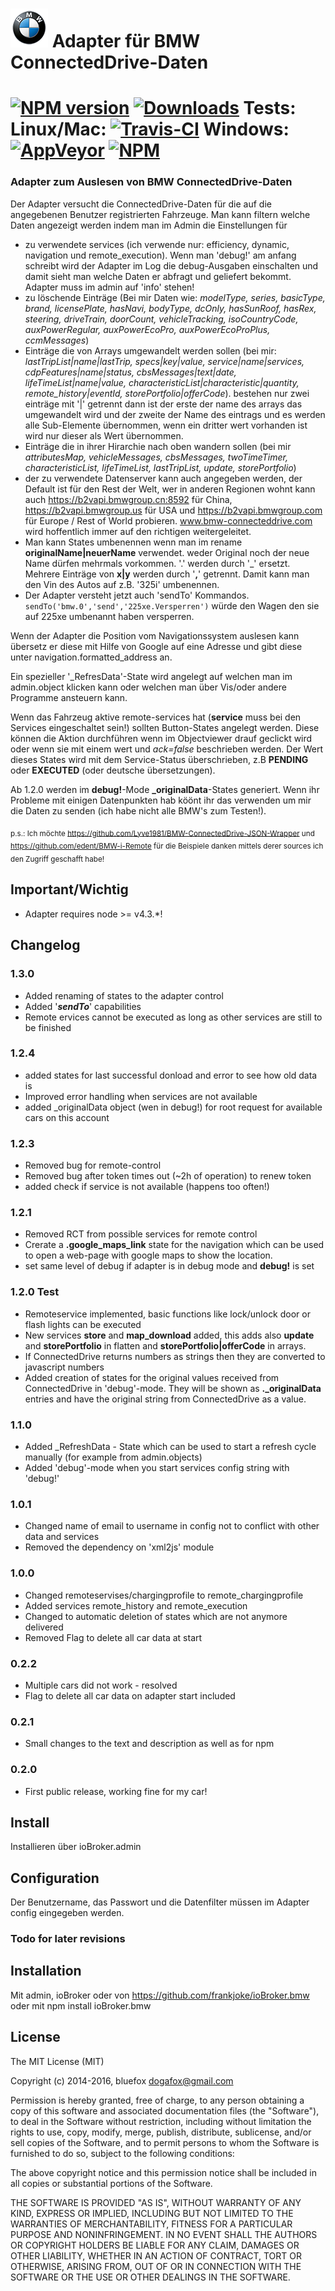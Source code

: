 # ![Logo](admin/bmw.png) Adapter für BMW ConnectedDrive-Daten

[![NPM version](http://img.shields.io/npm/v/iobroker.bmw.svg)](https://www.npmjs.com/package/iobroker.bmw)
[![Downloads](https://img.shields.io/npm/dm/iobroker.bmw.svg)](https://www.npmjs.com/package/iobroker.bmw)
**Tests:** Linux/Mac: [![Travis-CI](http://img.shields.io/travis/frankjoke/ioBroker.bmw/master.svg)](https://travis-ci.org/frankjoke/ioBroker.bmw)
Windows: [![AppVeyor](https://ci.appveyor.com/api/projects/status/github/frankjoke/ioBroker.bmw?branch=master&svg=true)](https://ci.appveyor.com/project/frankjoke/ioBroker-bmw/)
[![NPM](https://nodei.co/npm/iobroker.bmw.png?downloads=true)](https://nodei.co/npm/iobroker.bmw/)
==============
### Adapter zum Auslesen von BMW ConnectedDrive-Daten
Der Adapter versucht die ConnectedDrive-Daten für die auf die angegebenen Benutzer registrierten Fahrzeuge.
Man kann filtern welche Daten angezeigt werden indem man im Admin die Einstellungen für

* zu verwendete services (ich verwende nur: efficiency, dynamic, navigation und remote_execution). Wenn man 'debug!' am anfang schreibt wird der Adapter im Log die debug-Ausgaben einschalten und damit sieht man welche Daten er abfragt und geliefert bekommt. Adapter muss im admin auf 'info' stehen!
* zu löschende Einträge (Bei mir Daten wie: *modelType, series, basicType, brand, licensePlate, hasNavi, bodyType, dcOnly, hasSunRoof, hasRex, steering, driveTrain, doorCount, vehicleTracking, isoCountryCode, auxPowerRegular, auxPowerEcoPro, auxPowerEcoProPlus, ccmMessages*)
* Einträge die von Arrays umgewandelt werden sollen (bei mir: *lastTripList|name|lastTrip, specs|key|value, service|name|services, cdpFeatures|name|status, cbsMessages|text|date, lifeTimeList|name|value, characteristicList|characteristic|quantity, remote_history|eventId, storePortfolio|offerCode*). bestehen nur zwei einträge mit '|' getrennt dann ist der erste der name des arrays das umgewandelt wird und der zweite der Name des eintrags und es werden alle Sub-Elemente übernommen, wenn ein dritter wert vorhanden ist wird nur dieser als Wert übernommen.
* Einträge die in ihrer Hirarchie nach oben wandern sollen (bei mir *attributesMap, vehicleMessages, cbsMessages, twoTimeTimer, characteristicList, lifeTimeList, lastTripList, update, storePortfolio*)
* der zu verwendete Datenserver kann auch angegeben werden, der Default ist für den Rest der Welt, wer in anderen Regionen wohnt kann auch <https://b2vapi.bmwgroup.cn:8592> für China, <https://b2vapi.bmwgroup.us> für USA und <https://b2vapi.bmwgroup.com> für Europe / Rest of World probieren. www.bmw-connecteddrive.com wird hoffentlich immer auf den richtigen weitergeleitet.
* Man kann States umbenennen wenn man im rename **originalName|neuerName** verwendet. weder Original noch der neue Name dürfen mehrmals vorkommen. '.' werden durch '_' ersetzt. Mehrere Einträge von **x|y** werden durch '**,**' getrennt. Damit kann man den Vin des Autos auf z.B. '325i' umbenennen.
* Der Adapter versteht jetzt auch 'sendTo' Kommandos. `sendTo('bmw.0','send','225xe.Versperren')` würde den Wagen den sie auf 225xe umbenannt haben versperren.

Wenn der Adapter die Position vom Navigationssystem auslesen kann übersetz er diese mit Hilfe von Google auf eine Adresse und gibt diese unter navigation.formatted_address an.

Ein spezieller '_RefresData'-State wird angelegt auf welchen man im admin.object klicken kann oder welchen man über Vis/oder andere Programme ansteuern kann.

Wenn das Fahrzeug aktive remote-services hat (**service** muss bei den Services eingeschaltet sein!) sollten Button-States angelegt werden. Diese können die Aktion durchführen wenn im Objectviewer drauf geclickt wird oder wenn sie mit einem wert und *ack=false* beschrieben werden. Der Wert dieses States wird mit dem Service-Status überschrieben, z.B **PENDING** oder **EXECUTED** (oder deutsche übersetzungen).

Ab 1.2.0 werden im **debug!**-Mode **_originalData**-States generiert. Wenn ihr Probleme mit einigen Datenpunkten hab köönt ihr das verwenden um mir die Daten zu senden (ich habe nicht alle BMW's zum Testen!).

<sub>p.s.: Ich möchte <https://github.com/Lyve1981/BMW-ConnectedDrive-JSON-Wrapper> und <https://github.com/edent/BMW-i-Remote> für die Beispiele danken mittels derer sources ich den Zugriff geschafft habe!</aub>

## Important/Wichtig
* Adapter requires node >= v4.3.*!

## Changelog
### 1.3.0
* Added renaming of states to the adapter control
* Added '***sendTo***' capabilities
* Remote ervices cannot be executed as long as other services are still to be finished

### 1.2.4
* added states for last successful donload and error to see how old data is
* Improved error handling when services are not available
* added _originalData object (wen in debug!) for root request for available cars on this account

### 1.2.3
* Removed bug for remote-control
* Removed bug after token times out (~2h of operation) to renew token
* added check if service is not available (happens too often!)

### 1.2.1
* Removed RCT from possible services for remote control
* Crerate a **.google_maps_link** state for the navigation which can be used to open a web-page with google maps to show the location.
* set same level of debug if adapter is in debug mode and **debug!** is set

### 1.2.0 Test
* Remoteservice implemented, basic functions like lock/unlock door or flash lights can be executed  
* New services **store** and **map_download** added, this adds also **update** and **storePortfolio** in flatten and **storePortfolio|offerCode** in arrays.
* If ConnectedDrive returns numbers as strings then they are converted to javascript numbers
* Added creation of states for the original values received from ConnectedDrive in 'debug'-mode. They will be shown as **._originalData** entries and have the original string from ConnectedDrive as a value.

### 1.1.0
* Added _RefreshData - State which can be used to start a refresh cycle manually (for example from admin.objects)
* Added 'debug'-mode when you start services config string with 'debug!'

### 1.0.1
* Changed name of email to username in config not to conflict with other data and services
* Removed the dependency on 'xml2js' module

### 1.0.0
* Changed remoteservises/chargingprofile to remote_chargingprofile
* Added services remote_history and remote_execution
* Changed to automatic deletion of states which are not anymore delivered
* Removed Flag to delete all car data at start

### 0.2.2
* Multiple cars did not work - resolved
* Flag to delete all car data on adapter start included

### 0.2.1
* Small changes to the text and description as well as for npm

### 0.2.0
* First public release, working fine for my car!

## Install

Installieren über ioBroker.admin

## Configuration

Der Benutzername, das Passwort und die Datenfilter müssen im Adapter config eingegeben werden.

### Todo for later revisions

## Installation

Mit admin, ioBroker oder von <https://github.com/frankjoke/ioBroker.bmw> oder mit npm install ioBroker.bmw

## License

The MIT License (MIT)

Copyright (c) 2014-2016, bluefox <dogafox@gmail.com>

Permission is hereby granted, free of charge, to any person obtaining a copy
of this software and associated documentation files (the "Software"), to deal
in the Software without restriction, including without limitation the rights
to use, copy, modify, merge, publish, distribute, sublicense, and/or sell
copies of the Software, and to permit persons to whom the Software is
furnished to do so, subject to the following conditions:

The above copyright notice and this permission notice shall be included in
all copies or substantial portions of the Software.

THE SOFTWARE IS PROVIDED "AS IS", WITHOUT WARRANTY OF ANY KIND, EXPRESS OR
IMPLIED, INCLUDING BUT NOT LIMITED TO THE WARRANTIES OF MERCHANTABILITY,
FITNESS FOR A PARTICULAR PURPOSE AND NONINFRINGEMENT. IN NO EVENT SHALL THE
AUTHORS OR COPYRIGHT HOLDERS BE LIABLE FOR ANY CLAIM, DAMAGES OR OTHER
LIABILITY, WHETHER IN AN ACTION OF CONTRACT, TORT OR OTHERWISE, ARISING FROM,
OUT OF OR IN CONNECTION WITH THE SOFTWARE OR THE USE OR OTHER DEALINGS IN
THE SOFTWARE.
